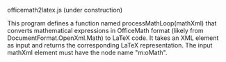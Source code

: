 officemath2latex.js (under construction)

This program defines a function named processMathLoop(mathXml) that converts mathematical
expressions in OfficeMath format (likely from DocumentFormat.OpenXml.Math) to LaTeX code.
It takes an XML element as input and returns the corresponding LaTeX representation.
The input mathXml element must have the node name "m:oMath".

